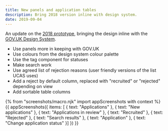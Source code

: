 ```yaml
---
title: New panels and application tables
description: Bring 2018 version inline with design system.
date: 2019-09-04
---
```


An update on the [2018 prototype](/manage-teacher-training-applications/fewer-statuses), bringing the design inline with the [GOV.UK Design System](https://design-system.service.gov.uk/).

* Use panels more in keeping with GOV.UK
* Use colours from the design system colour palette
* Use the tag component for statuses
* Make search work
* Use agreed list of rejection reasons (user friendly versions of the list UCAS uses)
* Add a reject by default column, replaced with "recruited" or "rejected" depending on view
* Add sortable table columns

{% from "screenshots/macro.njk" import appScreenshots with context %}
{{ appScreenshots({
  items: [
    { text: "Applications" },
    { text: "New applications" },
    { text: "Applications in review" },
    { text: "Recruited" },
    { text: "Rejected" },
    { text: "Search results" },
    { text: "Application" },
    { text: "Change application status"
  }]
}) }}
